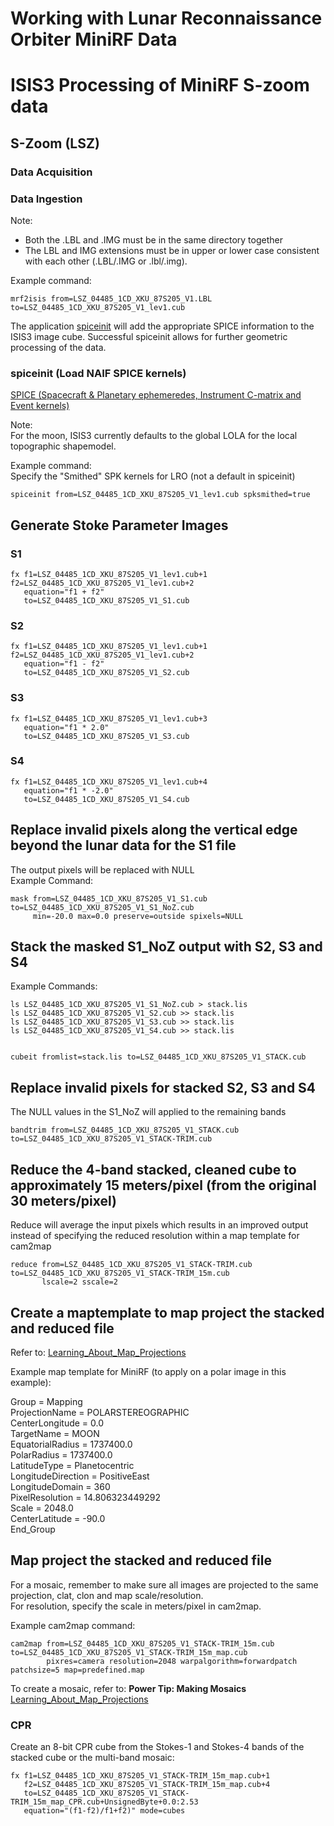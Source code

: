 
# Working with Lunar Reconnaissance Orbiter MiniRF Data

# **ISIS3** Processing of MiniRF S-zoom data

## S-Zoom (LSZ)

### Data Acquisition

### Data Ingestion

Note:  
* Both the .LBL and .IMG must be in the same directory together  
* The LBL and IMG extensions must be in upper or lower case consistent
with each other (.LBL/.IMG or .lbl/.img).

Example command:

    mrf2isis from=LSZ_04485_1CD_XKU_87S205_V1.LBL to=LSZ_04485_1CD_XKU_87S205_V1_lev1.cub

The application
[spiceinit](http://isis.astrogeology.usgs.gov/Application/presentation/Tabbed/spiceinit/spiceinit.html)
will add the appropriate SPICE information to the ISIS3 image cube.
Successful spiceinit allows for further geometric processing of the
data.

### spiceinit (Load NAIF SPICE kernels)

[SPICE (Spacecraft & Planetary ephemeredes, Instrument C-matrix and
Event kernels)](SPICE)

Note:  
For the moon, ISIS3 currently defaults to the global LOLA for the local
topographic shapemodel.

Example command:  
Specify the "Smithed" SPK kernels for LRO (not a default in spiceinit)

    spiceinit from=LSZ_04485_1CD_XKU_87S205_V1_lev1.cub spksmithed=true

## Generate Stoke Parameter Images

### S1

    fx f1=LSZ_04485_1CD_XKU_87S205_V1_lev1.cub+1  f2=LSZ_04485_1CD_XKU_87S205_V1_lev1.cub+2  
       equation="f1 + f2" 
       to=LSZ_04485_1CD_XKU_87S205_V1_S1.cub


### S2

    fx f1=LSZ_04485_1CD_XKU_87S205_V1_lev1.cub+1  f2=LSZ_04485_1CD_XKU_87S205_V1_lev1.cub+2  
       equation="f1 - f2" 
       to=LSZ_04485_1CD_XKU_87S205_V1_S2.cub


### S3

    fx f1=LSZ_04485_1CD_XKU_87S205_V1_lev1.cub+3 
       equation="f1 * 2.0" 
       to=LSZ_04485_1CD_XKU_87S205_V1_S3.cub


### S4

    fx f1=LSZ_04485_1CD_XKU_87S205_V1_lev1.cub+4 
       equation="f1 * -2.0" 
       to=LSZ_04485_1CD_XKU_87S205_V1_S4.cub


## Replace invalid pixels along the vertical edge beyond the lunar data for the S1 file

The output pixels will be replaced with NULL  
Example Command:

    mask from=LSZ_04485_1CD_XKU_87S205_V1_S1.cub to=LSZ_04485_1CD_XKU_87S205_V1_S1_NoZ.cub 
         min=-20.0 max=0.0 preserve=outside spixels=NULL

## Stack the masked S1_NoZ output with S2, S3 and S4

Example Commands:

    ls LSZ_04485_1CD_XKU_87S205_V1_S1_NoZ.cub > stack.lis
    ls LSZ_04485_1CD_XKU_87S205_V1_S2.cub >> stack.lis
    ls LSZ_04485_1CD_XKU_87S205_V1_S3.cub >> stack.lis
    ls LSZ_04485_1CD_XKU_87S205_V1_S4.cub >> stack.lis
    
    
    cubeit fromlist=stack.lis to=LSZ_04485_1CD_XKU_87S205_V1_STACK.cub


## Replace invalid pixels for stacked S2, S3 and S4

The NULL values in the S1\_NoZ will applied to the remaining bands

    bandtrim from=LSZ_04485_1CD_XKU_87S205_V1_STACK.cub to=LSZ_04485_1CD_XKU_87S205_V1_STACK-TRIM.cub

## Reduce the 4-band stacked, cleaned cube to approximately 15 meters/pixel (from the original 30 meters/pixel)

Reduce will average the input pixels which results in an improved output
instead of specifying the reduced resolution within a map template for
cam2map

    reduce from=LSZ_04485_1CD_XKU_87S205_V1_STACK-TRIM.cub to=LSZ_04485_1CD_XKU_87S205_V1_STACK-TRIM_15m.cub 
           lscale=2 sscale=2

## Create a maptemplate to map project the stacked and reduced file

Refer to:
[Learning\_About\_Map\_Projections](Learning_About_Map_Projections)

Example map template for MiniRF (to apply on a polar image in this
example):

Group = Mapping  
ProjectionName = POLARSTEREOGRAPHIC  
CenterLongitude = 0.0  
TargetName = MOON  
EquatorialRadius = 1737400.0  
PolarRadius = 1737400.0  
LatitudeType = Planetocentric  
LongitudeDirection = PositiveEast  
LongitudeDomain = 360  
PixelResolution = 14.806323449292  
Scale = 2048.0  
CenterLatitude = -90.0  
End\_Group

## Map project the stacked and reduced file

For a mosaic, remember to make sure all images are projected to the same
projection, clat, clon and map scale/resolution.  
For resolution, specify the scale in meters/pixel in cam2map.

Example cam2map command:

    cam2map from=LSZ_04485_1CD_XKU_87S205_V1_STACK-TRIM_15m.cub to=LSZ_04485_1CD_XKU_87S205_V1_STACK-TRIM_15m_map.cub 
            pixres=camera resolution=2048 warpalgorithm=forwardpatch patchsize=5 map=predefined.map

To create a mosaic, refer to: **Power Tip: Making Mosaics**
[Learning\_About\_Map\_Projections](Learning_About_Map_Projections)

### CPR

Create an 8-bit CPR cube from the Stokes-1 and Stokes-4 bands of the
stacked cube or the multi-band mosaic:

    fx f1=LSZ_04485_1CD_XKU_87S205_V1_STACK-TRIM_15m_map.cub+1 
       f2=LSZ_04485_1CD_XKU_87S205_V1_STACK-TRIM_15m_map.cub+4 
       to=LSZ_04485_1CD_XKU_87S205_V1_STACK-TRIM_15m_map_CPR.cub+UnsignedByte+0.0:2.53 
       equation="(f1-f2)/f1+f2)" mode=cubes